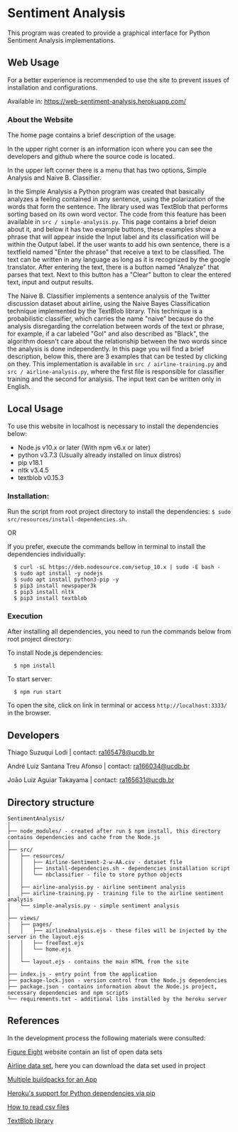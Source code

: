# Sentiment Analysis

This program was created to provide a graphical interface for Python Sentiment Analysis implementations.


## Web Usage

For a better experience is recommended to use the site to prevent issues of installation and configurations.

Available in: https://web-sentiment-analysis.herokuapp.com/


### About the Website

The home page contains a brief description of the usage.

In the upper right corner is an information icon where you can see the developers and github where the source code is located.

In the upper left corner there is a menu that has two options, Simple Analysis and Naive B. Classifier.

In the Simple Analysis a Python program was created that basically analyzes a feeling contained in any sentence, using the polarization of the words that form the sentence. The library used was TextBlob that performs sorting based on its own word vector. The code from this feature has been available in ```src / simple-analysis.py```. This page contains a brief deion about it, and below it has two example buttons, these examples show a phrase that will appear inside the Input label and its classification will be within the Output label. If the user wants to add his own sentence, there is a textfield named "Enter the phrase" that receive a text to be classified. The text can be written in any language as long as it is recognized by the google translator. After entering the text, there is a button named "Analyze" that parses that text. Next to this button has a "Clear" button to clear the entered text, input and output results.

The Naive B. Classifier implements a sentence analysis of the Twitter discussion dataset about airline, using the Naive Bayes Classification technique implemented by the TextBlob library. This technique is a probabilistic classifier, which carries the name "naive" because do the analysis disregarding the correlation between words of the text or phrase, for example, if a car labeled "Gol" and also described as "Black", the algorithm doesn't care about the relationship between the two words since the analysis is done independently. In this page you will find a brief description, below this, there are 3 examples that can be tested by clicking on they. This implementation is available in ```src / airline-training.py``` and ```src / airline-analysis.py```, where the first file is responsible for classifier training and the second for analysis. The input text can be written only in English.


## Local Usage

To use this website in localhost is necessary to install the dependencies below:

- Node.js v10.x or later (With npm v6.x or later)
- python v3.7.3 (Usually already installed on linux distros)
- pip v18.1
- nltk v3.4.5
- textblob v0.15.3


### Installation:

Run the script from root project directory to install the dependencies: ```$ sudo src/resources/install-dependencies.sh```.

OR

If you prefer, execute the commands bellow in terminal to install the dependencies individually:

```
  $ curl -sL https://deb.nodesource.com/setup_10.x | sudo -E bash -
  $ sudo apt install -y nodejs
  $ sudo apt install python3-pip -y
  $ pip3 install newspaper3k
  $ pip3 install nltk
  $ pip3 install textblob
```


### Execution

After installing all dependencies, you need to run the commands below from root project directory:

To install Node.js dependencies:

```
  $ npm install
```

To start server:

```
  $ npm run start
```

To open the site, click on link in terminal or access ``` http://localhost:3333/ ``` in the browser.


## Developers

Thiago Suzuqui Lodi | contact: ra165478@ucdb.br

André Luiz Santana Treu Afonso | contact: ra166034@ucdb.br

João Luiz Aguiar Takayama | contact: ra165631@ucdb.br


## Directory structure

```
SentimentAnalysis/
│
├── node_modules/ - created after run $ npm install, this directory contains dependencies and cache from the Node.js
│
├── src/
│   ├── resources/
│   │   ├── Airline-Sentiment-2-w-AA.csv - dataset file
│   │   ├── install-dependencies.sh - dependencies installation script
│   │   └── nbclassifier - file to store python objects
│   │
│   ├── airline-analysis.py - airline sentiment analysis
│   ├── airline-training.py - training file to the airline sentiment analysis
│   └── simple-analysis.py - simple sentiment analysis
│
├── views/
|   ├── pages/
│   │   ├── airlineAnalysis.ejs - these files will be injected by the server in the layout.ejs
│   │   ├── freeText.ejs
│   │   └── home.ejs
│   │
│   └── layout.ejs - contains the main HTML from the site
│
├── index.js - entry point from the application
├── package-lock.json - version control from the Node.js dependencies
├── package.json - contains information about the Node.js project, necessary dependencies and npm scripts
└── requirements.txt - additional libs installed by the heroku server
```


## References

In the development process the following materials were consulted:

[Figure Eight](https://www.figure-eight.com/data-for-everyone/) website contain an list of open data sets

[Airline data set](https://d1p17r2m4rzlbo.cloudfront.net/wp-content/uploads/2016/03/Airline-Sentiment-2-w-AA.csv), here you can download the data set used in project

[Multiple buildpacks for an App](https://devcenter.heroku.com/articles/using-multiple-buildpacks-for-an-app)

[Heroku's support for Python dependencies via pip](https://devcenter.heroku.com/articles/python-pip)

[How to read csv files](https://www.programiz.com/python-programming/reading-csv-files)

[TextBlob library](https://textblob.readthedocs.io/en/dev/classifiers.html#classifying-text)